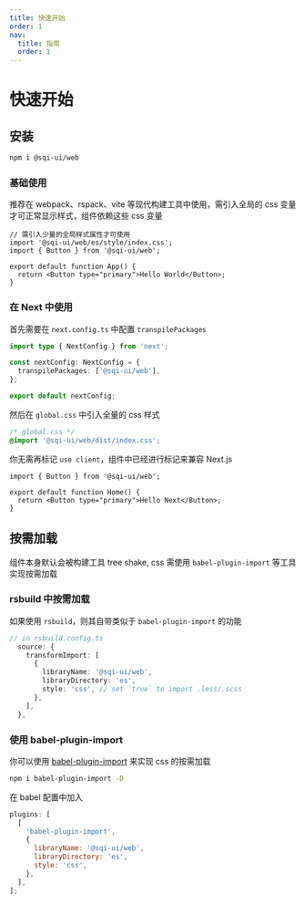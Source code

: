 ```yaml
---
title: 快速开始
order: 1
nav:
  title: 指南
  order: 1
---
```


# 快速开始

## 安装

```bash
npm i @sqi-ui/web
```

### 基础使用

推荐在 webpack、rspack、vite 等现代构建工具中使用，需引入全局的 css 变量才可正常显示样式，组件依赖这些 css 变量

```tsx | pure
// 需引入少量的全局样式属性才可使用
import '@sqi-ui/web/es/style/index.css';
import { Button } from '@sqi-ui/web';

export default function App() {
  return <Button type="primary">Hello World</Button>;
}
```

### 在 Next 中使用

首先需要在 `next.config.ts` 中配置 `transpilePackages`

```ts {4}
import type { NextConfig } from 'next';

const nextConfig: NextConfig = {
  transpilePackages: ['@sqi-ui/web'],
};

export default nextConfig;
```

然后在 `global.css` 中引入全量的 css 样式

```css
/* global.css */
@import '@sqi-ui/web/dist/index.css';
```

你无需再标记 `use client`，组件中已经进行标记来兼容 Next.js

```tsx | pure
import { Button } from '@sqi-ui/web';

export default function Home() {
  return <Button type="primary">Hello Next</Button>;
}
```

## 按需加载

组件本身默认会被构建工具 tree shake, css 需使用 `babel-plugin-import` 等工具实现按需加载

### rsbuild 中按需加载

如果使用 `rsbuild`，则其自带类似于 `babel-plugin-import` 的功能

```ts
// in rsbuild.config.ts
  source: {
    transformImport: [
      {
        libraryName: '@sqi-ui/web',
        libraryDirectory: 'es',
        style: 'css', // set `true` to import .less/.scss
      },
    ],
  },
```

### 使用 babel-plugin-import

你可以使用 [babel-plugin-import](https://www.npmjs.com/package/babel-plugin-import) 来实现 css 的按需加载

```bash
npm i babel-plugin-import -D
```

在 babel 配置中加入

```js
plugins: [
  [
    'babel-plugin-import',
    {
      libraryName: '@sqi-ui/web',
      libraryDirectory: 'es',
      style: 'css',
    },
  ],
];
```
